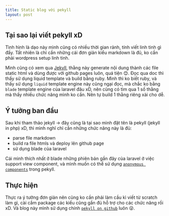 ```yaml
---
title: Static blog với pekyll
layout: post
---
```


## Tại sao lại viết pekyll xD

Tình hình là dạo này mình cũng có nhiều thời gian rảnh, tính viết linh tinh gì đấy. Tất nhiên là chỉ cần những cái đơn giản kiểu markdown là đủ, ko cần phải wordpress setup linh tinh.

Mình cũng có xem qua [Jekyll](https://jekyllrb.com/), thằng này generate nội dung thành các file static html và dùng được với github pages luôn, quá tiện 😊. Đọc qua doc thì thấy sử dụng liquid template và build bằng ruby. Mình thì ko biết ruby, và thấy sử dụng `liquid` template engine này cũng ngại đọc, mà chắc ko bằng `blade` template engine của laravel đâu xD, nên cũng có tìm qua 1 số thằng mà thấy nhiều chức năng mình ko cần. Nên tự build 1 thằng riêng xài cho dễ.

## Ý tưởng ban đầu

Sau khi tham thảo jekyll -> đây cũng là tại sao mình đặt tên là pekyll (jekyll in php) xD, thì mình nghĩ chỉ cần những chức năng này là đủ:
- parse file markdown
- build ra file htmls và deploy lên github page
- sử dụng blade của laravel

Cái mình thích nhất ở blade những phiên bản gần đây của laravel ở việc support view component, và mình muốn có thể sử dụng [`anonymous components`](https://laravel.com/docs/master/blade#anonymous-components) trong pekyll.

## Thực hiện

Thực ra ý tưởng đơn giản nên cũng ko cần phải làm cầu kì viết từ scratch làm gì, cài cắm package các kiểu cũng gần đủ hỗ trợ cho các chức năng rồi xD. Và blog này mình sử dụng chính [`pekyll on github`](https://github.com/bangnokia/pekyll) luôn 😜.
